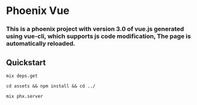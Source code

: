 # Phoenix Vue
### This is a phoenix project with version 3.0 of vue.js generated using vue-cli, which supports js code modification, The page is automatically reloaded.

## Quickstart
```
mix deps.get
```
```
cd assets && npm install && cd ../
```
```
mix phx.server
```